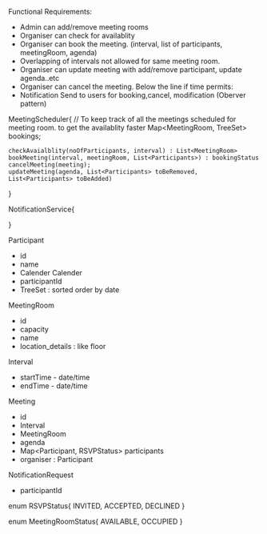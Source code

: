 Functional Requirements:
 - Admin can add/remove meeting rooms
 - Organiser can check for availablity
 - Organiser can book the meeting. (interval, list of participants, meetingRoom, agenda)
 - Overlapping of intervals not allowed for same meeting room.
 - Organiser can update meeting with add/remove participant, update agenda..etc
 - Organiser can cancel the meeting.
Below the line if time permits:
 - Notification Send to users for booking,cancel, modification (Oberver pattern)

MeetingScheduler{
    // To keep track of all the meetings scheduled for meeting room. to get the availablity faster
    Map<MeetingRoom, TreeSet<Meeting>> bookings;
    
    checkAvaialblity(noOfParticipants, interval) : List<MeetingRoom>
    bookMeeting(interval, meetingRoom, List<Participants>) : bookingStatus
    cancelMeeting(meeting);
    updateMeeting(agenda, List<Participants> toBeRemoved, List<Participants> toBeAdded)
    
}

NotificationService{

}

Participant
 - id
 - name
 - Calender
Calender
 - participantId
 - TreeSet<Meeting> : sorted order by date

MeetingRoom
 - id
 - capacity
 - name
 - location_details : like floor

Interval
 - startTime - date/time
 - endTime - date/time

Meeting
 - id
 - Interval
 - MeetingRoom
 - agenda
 - Map<Participant, RSVPStatus> participants
 - organiser : Participant

NotificationRequest
 - participantId

enum RSVPStatus{
    INVITED, ACCEPTED, DECLINED
}

enum MeetingRoomStatus{
    AVAILABLE, OCCUPIED
}